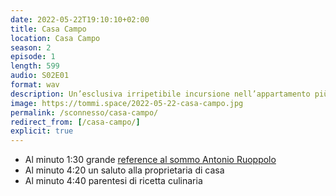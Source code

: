 ```yaml
---
date: 2022-05-22T19:10:10+02:00
title: Casa Campo
location: Casa Campo
season: 2
episode: 1
length: 599
audio: S02E01
format: wav
description: Un’esclusiva irripetibile incursione nell’appartamento più magico di venezia
image: https://tommi.space/2022-05-22-casa-campo.jpg
permalink: /sconnesso/casa-campo/
redirect_from: [/casa-campo/]
explicit: true
---
```

- Al minuto 1:30 grande [reference al sommo Antonio Ruoppolo](https://youtu.be/9Sg28iNF6uk 'Ruoppolo Teleacras - Il morto non è morto !')
- Al minuto 4:20 un saluto alla proprietaria di casa
- Al minuto 4:40 parentesi di ricetta culinaria
